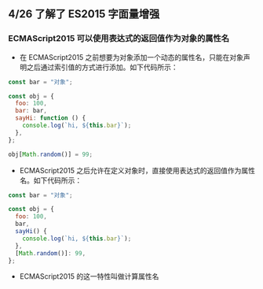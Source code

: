 ## 4/26 了解了 ES2015 字面量增强

### ECMAScript2015 可以使用表达式的返回值作为对象的属性名

- 在 ECMAScript2015 之前想要为对象添加一个动态的属性名，只能在对象声明之后通过索引值的方式进行添加。如下代码所示：

```js
const bar = "对象";

const obj = {
  foo: 100,
  bar: bar,
  sayHi: function () {
    console.log(`hi, ${this.bar}`);
  },
};

obj[Math.random()] = 99;
```

- ECMAScript2015 之后允许在定义对象时，直接使用表达式的返回值作为属性名。如下代码所示：

```js
const bar = "对象";

const obj = {
  foo: 100,
  bar,
  sayHi() {
    console.log(`hi, ${this.bar}`);
  },
  [Math.random()]: 99,
};
```

- ECMAScript2015 的这一特性叫做计算属性名
